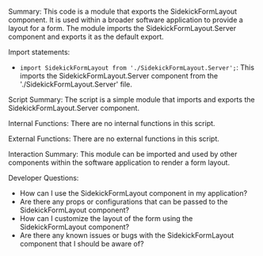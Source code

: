 Summary:
This code is a module that exports the SidekickFormLayout component. It is used within a broader software application to provide a layout for a form. The module imports the SidekickFormLayout.Server component and exports it as the default export.

Import statements:
- `import SidekickFormLayout from './SidekickFormLayout.Server';`: This imports the SidekickFormLayout.Server component from the './SidekickFormLayout.Server' file.

Script Summary:
The script is a simple module that imports and exports the SidekickFormLayout.Server component.

Internal Functions:
There are no internal functions in this script.

External Functions:
There are no external functions in this script.

Interaction Summary:
This module can be imported and used by other components within the software application to render a form layout.

Developer Questions:
- How can I use the SidekickFormLayout component in my application?
- Are there any props or configurations that can be passed to the SidekickFormLayout component?
- How can I customize the layout of the form using the SidekickFormLayout component?
- Are there any known issues or bugs with the SidekickFormLayout component that I should be aware of?